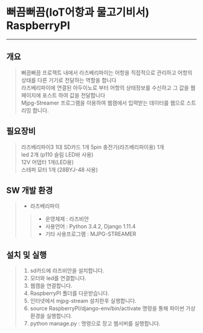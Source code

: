 #  뻐끔뻐끔(IoT어항과 물고기비서) RaspberryPI
<hr/>

## 개요
> 뻐끔뻐끔 프로젝트 내에서 라즈베리파이는 어항을 직접적으로 관리하고 어항의 상태를 다른 기기로 전달하는 역할을 합니다  
> 라즈베리파이에 연결된 아두이노로 부터 어항의 상태정보를 수신하고 그 값을 웹페이지에 포스트 하여 값을 전달합니다  
> Mjpg-Streamer 프로그램을 이용하여 웹캠에서 입력받는 데이터를 웹으로 스트리밍 합니다.

## 필요장비
> 라즈베리파이3 1대
> SD카드 1개
> 5pin 충전기(라즈베리파이용) 1개  
> led 2개 (p110 슬림 LED바 사용)  
> 12V 어댑터 1개(LED용)  
> 스테퍼 모터 1개 (28BYJ-48 사용)  

## SW 개발 환경
>+ 라즈베리파이
>>+ 운영체제 : 라즈비안
>>+ 사용언어 : Python 3.4.2, Django 1.11.4
>>+ 기타 사용프로그램 : MJPG-STREAMER

## 설치 및 실행
> 1. sd카드에 라즈비안을 설치합니다.
> 2. 모터와 led를 연결합니다.
> 3. 웹캠을 연결합니다.
> 4. RaspberryPI 폴더를 다운받습니다.
> 5. 인터넷에서 mjpg-stream 설치한후 실행합니다.
> 6. source RaspberryPI/django-env/bin/activate 명령을 통해 파이썬 가상환경을 실행합니다.
> 7. python manage.py <ip>:<port> 명령으로 장고 웹서버를 실행합니다.
